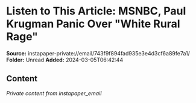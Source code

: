# Listen to This Article: MSNBC, Paul Krugman Panic Over "White Rural Rage"

**Source:** instapaper-private://email/743f9f894fad935e3e4d3cf6a89fe7a1/
**Folder:** Unread
**Added:** 2024-03-05T06:42:44




## Content
*Private content from instapaper_email*

